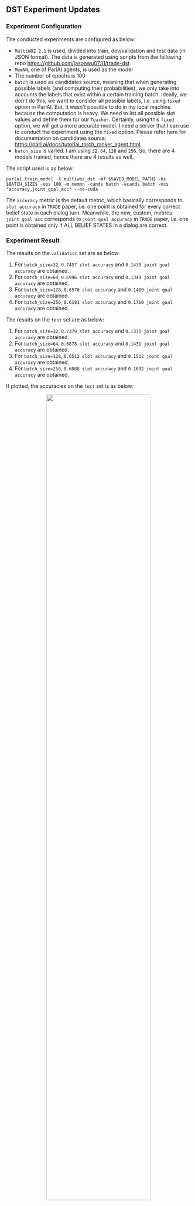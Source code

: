 ## DST Experiment Updates

### Experiment Configuration

The conducted experiments are configured as below:

- `MultiWOZ 2.1` is used, divided into train, dev/validation and test data (in JSON format). The data is generated using scripts from the following repo https://github.com/jasonwu0731/trade-dst.
- `MemNN`, one of ParlAI agents, is used as the model
- The number of epochs is 100
- `batch` is used as candidates source, meaning that when generating possible labels (and computing their probabilities), we only take into accounts the labels that exist within a certain training batch. Ideally, we don't do this, we want to consider all possible labels, i.e. using `fixed` option in ParlAI. But, it wasn't possible to do in my local machine because the computation is heavy. We need to list all possible slot values and define them for our `Teacher`. Certainly, using this `fixed` option, we will get a more accurate model. I need a server that I can use to conduct the experiment using the `fixed` option. Please refer here for documentation on candidates source: https://parl.ai/docs/tutorial_torch_ranker_agent.html.
- `batch_size` is varied. I am using `32`, `64`, `128` and `256`. So, there are 4 models trained, hence there are 4 results as well.

The script used is as below:

```
parlai train_model -t multiwoz_dst -mf $SAVED_MODEL_PATH$ -bs $BATCH_SIZE$ -eps 100 -m memnn -cands batch -ecands batch -mcs "accuracy,joint_goal_acc" --no-cuda
```

The `accuracy` metric is the default metric, which basically corresponds to `slot accuracy` in `TRADE` paper, i.e. one point is obtained for every correct belief state in each dialog turn. Meanwhile, the new, custom, metrics `joint_goal_acc` corresponds to `joint goal accuracy` in `TRADE` paper, i.e. one point is obtained only if ALL BELIEF STATES in a dialog are correct.

### Experiment Result

The results on the `validation` set are as below:

1. For `batch_size=32`, `0.7457 slot accuracy` and `0.1430 joint goal accuracy` are obtained.
2. For `batch_size=64`, `0.6996 slot accuracy` and `0.1340 joint goal accuracy` are obtained.
3. For `batch_size=128`, `0.6570 slot accuracy` and `0.1480 joint goal accuracy` are obtained.
4. For `batch_size=256`, `0.6191 slot accuracy` and `0.1710 joint goal accuracy` are obtained.

The results on the `test` set are as below:

1. For `batch_size=32`, `0.7379 slot accuracy` and `0.1371 joint goal accuracy` are obtained.
2. For `batch_size=64`, `0.6878 slot accuracy` and `0.1431 joint goal accuracy` are obtained.
3. For `batch_size=128`, `0.6512 slot accuracy` and `0.1512 joint goal accuracy` are obtained.
4. For `batch_size=256`, `0.6088 slot accuracy` and `0.1602 joint goal accuracy` are obtained.

If plotted, the accuracies on the `test` set is as below:

<p align="center">
 <img width="75%" src="batch_size_eff_on_test_acc.png" />
</p>

Some insights from the above result:

1. The result on the `validation` and `test` set are similar
2. The obtained `slot accuracy` is decent although not very good. The `joint goal accuracy` is very bad `<15%`. Need a significant improvement on `joint goal accuracy`. One way to start is by defining the ontology, using the `fixed` option and use better language model.
3. `batch_size` doesn't seem to be crucial hyperparameter looking at the above value. But, there is an inclination that the `slot accuracy` decreases and the `joint goal accuracy` increases as the `batch_size` increases. I'll investigate this more when I have more results, i.e. more `batch_size`s tried.

### Error Analysis

TBD
